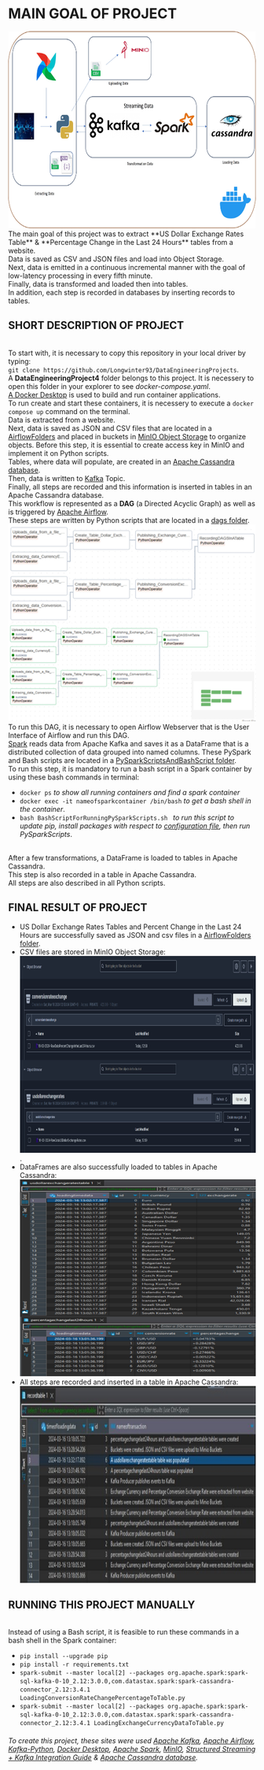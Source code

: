 # MAIN GOAL OF PROJECT
<img src="https://github.com/Longwinter93/DataEngineeringProjects/blob/main/DataEngineeringProject4/Architecture.jpg" width="1000" height="400">
The main goal of this project was to extract **US Dollar Exchange Rates Table** & **Percentage Change in the Last 24 Hours** tables from a website. <br />Data is saved as CSV and JSON files and load into Object Storage. <br />Next, data is emitted in a continuous incremental manner with the goal of low-latency processing in every fifth minute.
<br />Finally, data is transformed and loaded then into tables. <br />In addition, each step is recorded in databases by inserting records to tables.

## SHORT DESCRIPTION OF PROJECT
<br /> To start with, it is necessary to copy this repository in your local driver by typing:
<br /> ```git clone https://github.com/Longwinter93/DataEngineeringProjects```. 
<br /> A **DataEngineeringProject4** folder belongs to this project. It is necessery to open this folder in your explorer to see _docker-compose.yaml_.
<br /> [A Docker Desktop](https://www.docker.com/products/docker-desktop/) is used to build and run container applications.
<br /> To run create and start these containers, it is necessery to execute a `docker compose up` command on the terminal.
<br />Data is extracted from a website. <br />Next, data is saved as JSON and CSV files that are located in a [AirflowFolders](https://github.com/Longwinter93/DataEngineeringProjects/tree/main/DataEngineeringProject4/AirflowFolders) and placed in buckets in [MinIO Object Storage](https://min.io/) to organize objects. Before this step, it is essential to create access key in MinIO and implement it on Python scripts.<br />Tables, where data will populate, are created in an [Apache Cassandra database](https://cassandra.apache.org/_/index.html).
<br />Then, data is written to [Kafka](https://kafka.apache.org/) Topic. <br />Finally, all steps are recorded and this information is inserted in tables in an Apache Cassandra database. <br />This workflow is represented as a **DAG** (a Directed Acyclic Graph) as well as is triggered by [Apache Airflow](https://airflow.apache.org/). <br />These steps are written by Python scripts that are located in a [dags folder](https://github.com/Longwinter93/DataEngineeringProjects/tree/main/DataEngineeringProject4/dags). 
<br /><img src="https://github.com/Longwinter93/DataEngineeringProjects/blob/main/DataEngineeringProject4/ApacheAirflowDAG.jpg" width="1000" height="400">
<br /> To run this DAG, it is necessary to open Airflow Webserver that is the User Interface of Airflow and run this DAG.
<br />[Spark](https://spark.apache.org/) reads data from Apache Kafka and saves it as a DataFrame that is a distributed collection of data grouped into named columns. These PySpark and Bash scripts are located in a [PySparkScriptsAndBashScript folder](https://github.com/Longwinter93/DataEngineeringProjects/tree/main/DataEngineeringProject4/PySparkScriptsAndBashScript). 
<br />To run this step, it is mandatory to run a bash script in a Spark container by using these bash commands in terminal:
- ```docker ps``` _to show all running containers and find a spark container_
- ```docker exec -it nameofsparkcontainer /bin/bash``` _to get a bash shell in the container_.
- ```bash BashScriptForRunningPySparkScripts.sh ``` _to run this script to update pip, install packages with respect to [configuration file](https://github.com/Longwinter93/DataEngineeringProjects/blob/main/DataEngineeringProject4/requirements.txt), then run PySparkScripts_.

<br />After a few transformations, a DataFrame is loaded to tables in Apache Cassandra.
<br />This step is also recorded in a table in Apache Cassandra.
<br />All steps are also described in all Python scripts.

## FINAL RESULT OF PROJECT
- US Dollar Exchange Rates Tables and Percent Change in the Last 24 Hours are successfully saved as JSON and csv files in a [AirflowFolders folder](https://github.com/Longwinter93/DataEngineeringProjects/tree/main/DataEngineeringProject4/AirflowFolders).
- CSV files are stored in MinIO Object Storage:
<br /><img src="https://github.com/Longwinter93/DataEngineeringProjects/blob/main/DataEngineeringProject4/MinIOObjectStorage.jpg" width="600" height="400">.
- DataFrames are also successfully loaded to tables in Apache Cassandra:
<br /><img src="https://github.com/Longwinter93/DataEngineeringProjects/blob/main/DataEngineeringProject4/ExchangeCurrencyTables.jpg" width="600" height="400">
- All steps are recorded and inserted in a table in Apache Cassandra:
<br /><img src="https://github.com/Longwinter93/DataEngineeringProjects/blob/main/DataEngineeringProject4/RecordTables.jpg" width="600" height="400">
## RUNNING THIS PROJECT MANUALLY
<br />Instead of using a Bash script, it is feasible to run these commands in a bash shell in the Spark container:
- ```pip install --upgrade pip```
- ```pip install -r requirements.txt```
- ```spark-submit --master local[2] --packages org.apache.spark:spark-sql-kafka-0-10_2.12:3.0.0,com.datastax.spark:spark-cassandra-connector_2.12:3.4.1 LoadingConversionRateChangePercentageToTable.py```
- ```spark-submit --master local[2] --packages org.apache.spark:spark-sql-kafka-0-10_2.12:3.0.0,com.datastax.spark:spark-cassandra-connector_2.12:3.4.1 LoadingExchangeCurrencyDataToTable.py```

###### To create this project, these sites were used [Apache Kafka](https://kafka.apache.org/), [Apache Airflow](https://airflow.apache.org/), [Kafka-Python](https://kafka-python.readthedocs.io/en/master/), [Docker Desktop](https://www.docker.com/products/docker-desktop/),  [Apache Spark](https://spark.apache.org/), [MinIO](https://min.io/), [Structured Streaming + Kafka Integration Guide](https://spark.apache.org/docs/latest/structured-streaming-kafka-integration.html) & [Apache Cassandra database](https://cassandra.apache.org/_/index.html).
